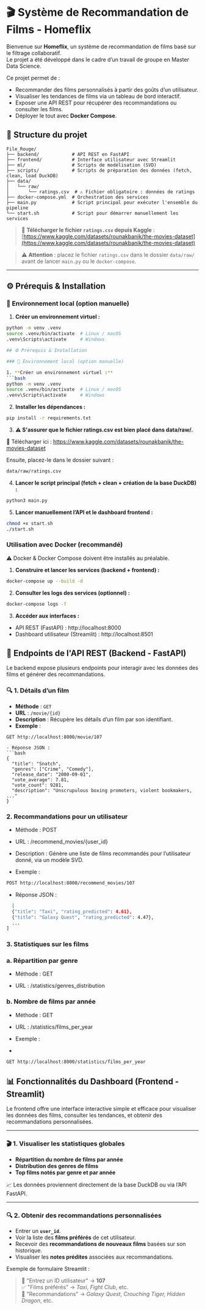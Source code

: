 # 🎬 Système de Recommandation de Films - Homeflix

Bienvenue sur **Homeflix**, un système de recommandation de films basé sur le filtrage collaboratif.  
Le projet a été développé dans le cadre d’un travail de groupe en Master Data Science.

Ce projet permet de :
- Recommander des films personnalisés à partir des goûts d’un utilisateur.
- Visualiser les tendances de films via un tableau de bord interactif.
- Exposer une API REST pour récupérer des recommandations ou consulter les films.
- Déployer le tout avec **Docker Compose**.

## 🧱 Structure du projet

```
File_Rouge/
├── backend/            # API REST en FastAPI
├── frontend/           # Interface utilisateur avec Streamlit
├── ml/                 # Scripts de modélisation (SVD)
├── scripts/            # Scripts de préparation des données (fetch, clean, load DuckDB)
├── data/
│   └── raw/
│       └── ratings.csv  # ⚠️ Fichier obligatoire : données de ratings
├── docker-compose.yml  # Orchestration des services
├── main.py             # Script principal pour exécuter l'ensemble du pipeline
└── start.sh            # Script pour démarrer manuellement les services
```


> 🔗 **Télécharger le fichier `ratings.csv` depuis Kaggle** :  
> [https://www.kaggle.com/datasets/rounakbanik/the-movies-dataset](https://www.kaggle.com/datasets/rounakbanik/the-movies-dataset)

> ⚠️ **Attention** : placez le fichier `ratings.csv` dans le dossier `data/raw/` avant de lancer `main.py` ou le `docker-compose`.

---




## ⚙️ Prérequis & Installation

### 🐍 Environnement local (option manuelle)

1. **Créer un environnement virtuel :**
```bash
python -m venv .venv
source .venv/bin/activate  # Linux / macOS
.venv\Scripts\activate     # Windows

## ⚙️ Prérequis & Installation

### 🐍 Environnement local (option manuelle)

1. **Créer un environnement virtuel :**
```bash
python -m venv .venv
source .venv/bin/activate  # Linux / macOS
.venv\Scripts\activate     # Windows
```

2. **Installer les dépendances :**
```bash
pip install -r requirements.txt
```
3. **⚠️ S'assurer que le fichier ratings.csv est bien placé dans data/raw/.**

🔗 Télécharger ici : https://www.kaggle.com/datasets/rounakbanik/the-movies-dataset

Ensuite, placez-le dans le dossier suivant :

```bash
data/raw/ratings.csv
```
4. **Lancer le script principal (fetch + clean + création de la base DuckDB) :**
```bash
python3 main.py
```

5. **Lancer manuellement l’API et le dashboard frontend :**
```bash
chmod +x start.sh
./start.sh
```
### Utilisation avec Docker (recommandé)
⚠️ Docker & Docker Compose doivent être installés au préalable.
1. **Construire et lancer les services (backend + frontend) :**
```bash
docker-compose up --build -d
```
2. **Consulter les logs des services (optionnel) :**
```bash
docker-compose logs -f

```

3. **Accéder aux interfaces :**

- API REST (FastAPI) : http://localhost:8000
- Dashboard utilisateur (Streamlit) : http://localhost:8501
## 📡 Endpoints de l'API REST (Backend - FastAPI)

Le backend expose plusieurs endpoints pour interagir avec les données des films et générer des recommandations.

### 🔍 1. Détails d’un film

- **Méthode** : `GET`
- **URL** : `/movie/{id}`
- **Description** : Récupère les détails d’un film par son identifiant.
- **Exemple** :
```http
GET http://localhost:8000/movie/107

- Réponse JSON :
```bash
{
  "title": "Snatch",
  "genres": ["Crime", "Comedy"],
  "release_date": "2000-09-01",
  "vote_average": 7.81,
  "vote_count": 9281,
  "description": "Unscrupulous boxing promoters, violent bookmakers, ..."
}
```
###  2. Recommandations pour un utilisateur ###
- Méthode : POST

 - URL : /recommend_movies/{user_id}

- Description : Génère une liste de films recommandés pour l’utilisateur donné, via un modèle SVD.

- Exemple :
  
```bash
POST http://localhost:8000/recommend_movies/107
```

- Réponse JSON :
```bash
  [
  {"title": "Taxi", "rating_predicted": 4.61},
  {"title": "Galaxy Quest", "rating_predicted": 4.47},
  ...
]
```



### 3. Statistiques sur les films
### a. Répartition par genre ###
- Méthode : GET

- URL : /statistics/genres_distribution

### b. Nombre de films par année ###
- Méthode : GET

- URL : /statistics/films_per_year

- Exemple :
- 
```bash
GET http://localhost:8000/statistics/films_per_year
```

## 📊 Fonctionnalités du Dashboard (Frontend - Streamlit)

Le frontend offre une interface interactive simple et efficace pour visualiser les données des films, consulter les tendances, et obtenir des recommandations personnalisées.

---

### 🎬 1. Visualiser les statistiques globales

- **Répartition du nombre de films par année**
- **Distribution des genres de films**
- **Top films notés par genre et par année**

📈 Les données proviennent directement de la base DuckDB ou via l’API FastAPI.

---

### 🔍 2. Obtenir des recommandations personnalisées

- Entrer un **`user_id`**.
- Voir la liste des **films préférés** de cet utilisateur.
- Recevoir des **recommandations de nouveaux films** basées sur son historique.
- Visualiser les **notes prédites** associées aux recommandations.

Exemple de formulaire Streamlit :

> 🎯 "Entrez un ID utilisateur" → **107**  
> ✅ "Films préférés" → *Taxi*, *Fight Club*, etc.  
> 🚀 "Recommandations" → *Galaxy Quest*, *Crouching Tiger, Hidden Dragon*, etc.











